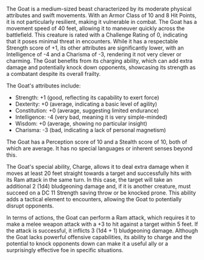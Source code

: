 The Goat is a medium-sized beast characterized by its moderate physical attributes and swift movements. With an Armor Class of 10 and 8 Hit Points, it is not particularly resilient, making it vulnerable in combat. The Goat has a movement speed of 40 feet, allowing it to maneuver quickly across the battlefield. This creature is rated with a Challenge Rating of 0, indicating that it poses minimal threat in encounters. While it has a respectable Strength score of +1, its other attributes are significantly lower, with an Intelligence of -4 and a Charisma of -3, rendering it not very clever or charming. The Goat benefits from its charging ability, which can add extra damage and potentially knock down opponents, showcasing its strength as a combatant despite its overall frailty.

The Goat's attributes include: 
- Strength: +1 (good, reflecting its capability to exert force)
- Dexterity: +0 (average, indicating a basic level of agility)
- Constitution: +0 (average, suggesting limited endurance)
- Intelligence: -4 (very bad, meaning it is very simple-minded)
- Wisdom: +0 (average, showing no particular insight)
- Charisma: -3 (bad, indicating a lack of personal magnetism)

The Goat has a Perception score of 10 and a Stealth score of 10, both of which are average. It has no special languages or inherent senses beyond this.

The Goat's special ability, Charge, allows it to deal extra damage when it moves at least 20 feet straight towards a target and successfully hits with its Ram attack in the same turn. In this case, the target will take an additional 2 (1d4) bludgeoning damage and, if it is another creature, must succeed on a DC 11 Strength saving throw or be knocked prone. This ability adds a tactical element to encounters, allowing the Goat to potentially disrupt opponents.

In terms of actions, the Goat can perform a Ram attack, which requires it to make a melee weapon attack with a +3 to hit against a target within 5 feet. If the attack is successful, it inflicts 3 (1d4 + 1) bludgeoning damage. Although the Goat lacks powerful offensive capabilities, its ability to charge and the potential to knock opponents down can make it a useful ally or a surprisingly effective foe in specific situations.